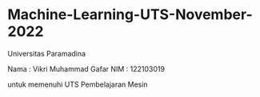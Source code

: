 # Machine-Learning-UTS-November-2022

Universitas Paramadina

Nama : Vikri Muhammad Gafar
NIM : 122103019

untuk memenuhi UTS Pembelajaran Mesin